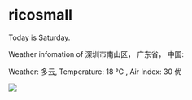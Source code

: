 # ricosmall

Today is Saturday.

Weather infomation of 深圳市南山区， 广东省， 中国: 

Weather: 多云, Temperature: 18 ℃ , Air Index: 30 优

<img src="https://github-readme-stats.vercel.app/api?username=ricosmall&show_icons=true" />
